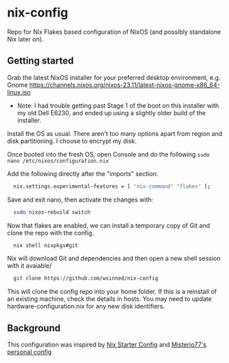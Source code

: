 # nix-config

Repo for Nix Flakes based configuration of NixOS (and possibly standalone Nix later on).

## Getting started

Grab the latest NixOS installer for your preferred desktop environment, e.g. Gnome https://channels.nixos.org/nixos-23.11/latest-nixos-gnome-x86_64-linux.iso
- Note: I had trouble getting past Stage 1 of the boot on this installer with my old Dell E6230, and ended up using a slightly older build of the installer.

Install the OS as usual. There aren't too many options apart from region and disk partitioning. I choose to encrypt my disk.

Once booted into the fresh OS, open Console and do the following `sudo nano /etc/nixos/configuration.nix`

Add the following directly after the "imports" section:

```bash
  nix.settings.experimental-features = [ "nix-command" "flakes" ];
```

Save and exit nano, then activate the changes with:

```bash
  sudo nixos-rebuild switch
```

Now that flakes are enabled, we can install a temporary copy of Git and clone the repo with the config.

```bash
  nix shell nixpkgs#git
```

Nix will download Git and dependencies and then open a new shell session with it avaiable/

```bash
  git clone https://github.com/wsinned/nix-config
```

This will clone the config repo into your home folder. 
If this is a reinstall of an existing machine, check the details in hosts. 
You may need to update hardware-configuration.nix for any new disk identifiers.

## Background

This configuration was inspired by [Nix Starter Config](https://github.com/Misterio77/nix-starter-configs) and [Misterio77's personal config](https://github.com/misterio77/nix-config)

